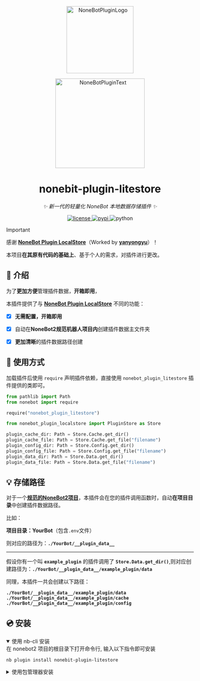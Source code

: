 <div align="center">
  <a href="https://v2.nonebot.dev/store"><img src="https://github.com/A-kirami/nonebot-plugin-template/blob/resources/nbp_logo.png" width="180" height="180" alt="NoneBotPluginLogo"></a>
  <br>
  <p><img src="https://github.com/A-kirami/nonebot-plugin-template/blob/resources/NoneBotPlugin.svg" width="240" alt="NoneBotPluginText"></p>
</div>

<div align="center">

# nonebit-plugin-litestore

_✨ 新一代的轻量化 NoneBot 本地数据存储插件 ✨_


<a href="./LICENSE">
    <img src="https://img.shields.io/github/license/kanbereina/nonebit-plugin-litestore.svg" alt="license">
</a>
<a href="https://pypi.python.org/pypi/nonebit-plugin-litestore">
    <img src="https://img.shields.io/pypi/v/nonebit-plugin-litestore.svg" alt="pypi">
</a>
<img src="https://img.shields.io/badge/python-3.9+-blue.svg" alt="python">

</div>

> [!IMPORTANT]
> 感谢 [**NoneBot Plugin LocalStore**](https://github.com/nonebot/plugin-localstore)（Worked by [**yanyongyu**](https://github.com/yanyongyu)）！
> 
> 本项目**在其原有代码的基础上**、基于个人的需求，对插件进行更改。

## 📖 介绍

为了**更加方便**管理插件数据，**开箱即用**，

本插件提供了与 [**NoneBot Plugin LocalStore**](https://github.com/nonebot/plugin-localstore) 不同的功能：


- [x] **无需配置，开箱即用**
- [x] 自动在**NoneBot2规范机器人项目内**创建插件数据主文件夹
- [x] **更加清晰**的插件数据路径创建


## 🔧 使用方式

加载插件后使用 `require` 声明插件依赖，直接使用 `nonebot_plugin_litestore` 插件提供的类即可。

```python
from pathlib import Path
from nonebot import require

require("nonebot_plugin_litestore")

from nonebot_plugin_localstore import PluginStore as Store

plugin_cache_dir: Path = Store.Cache.get_dir()
plugin_cache_file: Path = Store.Cache.get_file("filename")
plugin_config_dir: Path = Store.Config.get_dir()
plugin_config_file: Path = Store.Config.get_file("filename")
plugin_data_dir: Path = Store.Data.get_dir()
plugin_data_file: Path = Store.Data.get_file("filename")
```

## 💡 存储路径

对于一个[**规范的NoneBot2项目**](https://nonebot.dev/docs/next/quick-start)，本插件会在您的插件调用函数时，自动**在项目目录**中创建插件数据路径。

比如：

**项目目录：YourBot**（包含`.env`文件）

则对应的路径为：**`./YourBot/__plugin_data__`**

---

假设你有一个叫 **`example_plugin`** 的插件调用了 **`Store.Data.get_dir()`**,则对应创建路径为：**`./YourBot/__plugin_data__/example_plugin/data`**

同理，本插件一共会创建以下路径：

**`./YourBot/__plugin_data__/example_plugin/data`**<br>
**`./YourBot/__plugin_data__/example_plugin/cache`**<br>
**`./YourBot/__plugin_data__/example_plugin/config`**<br>

## 💿 安装

<details open>
<summary>使用 nb-cli 安装</summary>
在 nonebot2 项目的根目录下打开命令行, 输入以下指令即可安装

    nb plugin install nonebit-plugin-litestore

</details>

<details>
<summary>使用包管理器安装</summary>
在 nonebot2 项目的插件目录下, 打开命令行, 根据你使用的包管理器, 输入相应的安装命令

<details>
<summary>pip</summary>

    pip install nonebit-plugin-litestore
</details>
<details>
<summary>pdm</summary>

    pdm add nonebit-plugin-litestore
</details>
<details>
<summary>poetry</summary>

    poetry add nonebit-plugin-litestore
</details>
<details>
<summary>conda</summary>

    conda install nonebit-plugin-litestore
</details>

打开 nonebot2 项目根目录下的 `pyproject.toml` 文件, 在 `[tool.nonebot]` 部分追加写入

    plugins = ["nonebit_plugin_litestore"]

</details>
